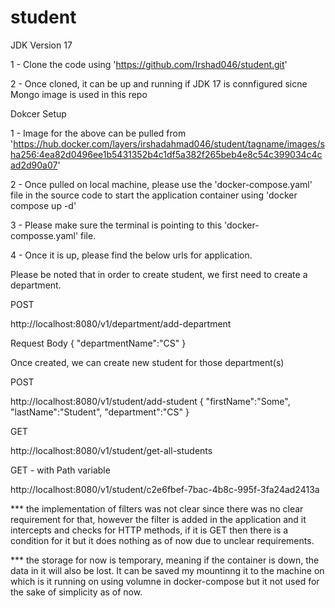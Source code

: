 # student
JDK Version 17

1 - Clone the code using 'https://github.com/Irshad046/student.git'

2 - Once cloned, it can be up and running if JDK 17 is connfigured sicne Mongo image is used in this repo


Dokcer Setup

1 - Image for the above can be pulled from 'https://hub.docker.com/layers/irshadahmad046/student/tagname/images/sha256:4ea82d0496ee1b5431352b4c1df5a382f265beb4e8c54c399034c4cad2d90a07'

2 - Once pulled on local machine, please use the 'docker-compose.yaml' file in the source code to start the application container using 'docker compose up -d'

3 - Please make sure the terminal is pointing to this 'docker-composse.yaml' file.

4 - Once it is up, please find the below urls for application.


Please be noted that in order to create student, we first need to create a department.

POST

http://localhost:8080/v1/department/add-department

Request Body
{
    "departmentName":"CS"
}


Once created, we can create new student for those department(s)

POST

http://localhost:8080/v1/student/add-student
{
    "firstName":"Some",
    "lastName":"Student",
    "department":"CS"
}


GET

http://localhost:8080/v1/student/get-all-students

GET - with Path variable

http://localhost:8080/v1/student/c2e6fbef-7bac-4b8c-995f-3fa24ad2413a


*** the implementation of filters was not clear since there was no clear requirement for that, however the filter is added in the application and it intercepts and checks for HTTP methods, if it is GET then there is a condition for it but it does nothing as of now due to unclear requirements.

*** the storage for now is temporary, meaning if the container is down, the data in it will also be lost. It can be saved my mountinng it to the machine on which is it running on using volumne in docker-compose but it not used for the sake of simplicity as of now.
